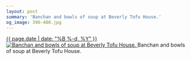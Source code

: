 ```yaml
---
layout: post
summary: 'Banchan and bowls of soup at Beverly Tofu House.'
og_image: 396-480.jpg
---
```


<p>
 <time>
  <a href="/396">
   {{ page.date | date: "%B %-d, %Y" }}
  </a>
 </time>
 <a href="/396">
  <img alt="Banchan and bowls of soup at Beverly Tofu House." data-taken="1/29/2015" sizes="(min-width: 700px) 50vw, calc(100vw - 2rem)" src="{{ site.assets_url }}/396-240.jpg" srcset="{{ site.assets_url }}/396-480.jpg 480w, {{ site.assets_url }}/396-360.jpg 360w, {{ site.assets_url }}/396-240.jpg 240w, {{ site.assets_url }}/396-120.jpg 120w"/>
 </a>
 <span>
  Banchan and bowls of soup at Beverly Tofu House.
 </span>
</p>
